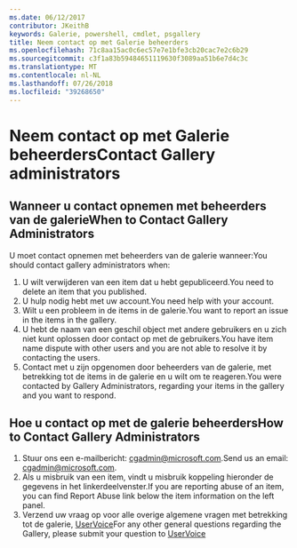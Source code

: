 ```yaml
---
ms.date: 06/12/2017
contributor: JKeithB
keywords: Galerie, powershell, cmdlet, psgallery
title: Neem contact op met Galerie beheerders
ms.openlocfilehash: 71c8aa15ac0c6ec57e7e1bfe3cb20cac7e2c6b29
ms.sourcegitcommit: c3f1a83b59484651119630f3089aa51b6e7d4c3c
ms.translationtype: MT
ms.contentlocale: nl-NL
ms.lasthandoff: 07/26/2018
ms.locfileid: "39268650"
---
```

# <a name="contact-gallery-administrators"></a><span data-ttu-id="ffba1-103">Neem contact op met Galerie beheerders</span><span class="sxs-lookup"><span data-stu-id="ffba1-103">Contact Gallery administrators</span></span>

## <a name="when-to-contact-gallery-administrators"></a><span data-ttu-id="ffba1-104">Wanneer u contact opnemen met beheerders van de galerie</span><span class="sxs-lookup"><span data-stu-id="ffba1-104">When to Contact Gallery Administrators</span></span>

<span data-ttu-id="ffba1-105">U moet contact opnemen met beheerders van de galerie wanneer:</span><span class="sxs-lookup"><span data-stu-id="ffba1-105">You should contact gallery administrators when:</span></span>

1. <span data-ttu-id="ffba1-106">U wilt verwijderen van een item dat u hebt gepubliceerd.</span><span class="sxs-lookup"><span data-stu-id="ffba1-106">You need to delete an item that you published.</span></span>
2. <span data-ttu-id="ffba1-107">U hulp nodig hebt met uw account.</span><span class="sxs-lookup"><span data-stu-id="ffba1-107">You need help with your account.</span></span>
3. <span data-ttu-id="ffba1-108">Wilt u een probleem in de items in de galerie.</span><span class="sxs-lookup"><span data-stu-id="ffba1-108">You want to report an issue in the items in the gallery.</span></span>
4. <span data-ttu-id="ffba1-109">U hebt de naam van een geschil object met andere gebruikers en u zich niet kunt oplossen door contact op met de gebruikers.</span><span class="sxs-lookup"><span data-stu-id="ffba1-109">You have item name dispute with other users and you are not able to resolve it by contacting the users.</span></span>
5. <span data-ttu-id="ffba1-110">Contact met u zijn opgenomen door beheerders van de galerie, met betrekking tot de items in de galerie en u wilt om te reageren.</span><span class="sxs-lookup"><span data-stu-id="ffba1-110">You were contacted by Gallery Administrators, regarding your items in the gallery and you want to respond.</span></span>

## <a name="how-to-contact-gallery-administrators"></a><span data-ttu-id="ffba1-111">Hoe u contact op met de galerie beheerders</span><span class="sxs-lookup"><span data-stu-id="ffba1-111">How to Contact Gallery Administrators</span></span>

1. <span data-ttu-id="ffba1-112">Stuur ons een e-mailbericht: cgadmin@microsoft.com.</span><span class="sxs-lookup"><span data-stu-id="ffba1-112">Send us an email: cgadmin@microsoft.com.</span></span>
2. <span data-ttu-id="ffba1-113">Als u misbruik van een item, vindt u misbruik koppeling hieronder de gegevens in het linkerdeelvenster.</span><span class="sxs-lookup"><span data-stu-id="ffba1-113">If you are reporting abuse of an item, you can find Report Abuse link below the item information on the left panel.</span></span>
3. <span data-ttu-id="ffba1-114">Verzend uw vraag op voor alle overige algemene vragen met betrekking tot de galerie, [UserVoice](http://windowsserver.uservoice.com/forums/301869-powershell)</span><span class="sxs-lookup"><span data-stu-id="ffba1-114">For any other general questions regarding the Gallery, please submit your question to [UserVoice](http://windowsserver.uservoice.com/forums/301869-powershell)</span></span>